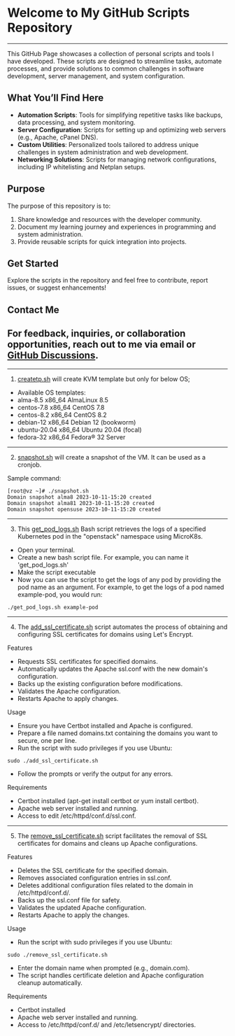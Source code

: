 # Welcome to My GitHub Scripts Repository
---
This GitHub Page showcases a collection of personal scripts and tools I have developed. These scripts are designed to streamline tasks, automate processes, and provide solutions to common challenges in software development, server management, and system configuration.

## What You’ll Find Here
- **Automation Scripts**: Tools for simplifying repetitive tasks like backups, data processing, and system monitoring.
- **Server Configuration**: Scripts for setting up and optimizing web servers (e.g., Apache, cPanel DNS).
- **Custom Utilities**: Personalized tools tailored to address unique challenges in system administration and web development.
- **Networking Solutions**: Scripts for managing network configurations, including IP whitelisting and Netplan setups.

## Purpose
The purpose of this repository is to:
1. Share knowledge and resources with the developer community.
2. Document my learning journey and experiences in programming and system administration.
3. Provide reusable scripts for quick integration into projects.

## Get Started
Explore the scripts in the repository and feel free to contribute, report issues, or suggest enhancements!

## Contact Me
For feedback, inquiries, or collaboration opportunities, reach out to me via email or [GitHub Discussions](#).
---
---
<!-- TOC -->
1. [createtp.sh](createtp.sh) will create KVM template but only for below OS;
* Available OS templates:
* alma-8.5                 x86_64     AlmaLinux 8.5
* centos-7.8               x86_64     CentOS 7.8
* centos-8.2               x86_64     CentOS 8.2
* debian-12                x86_64     Debian 12 (bookworm)
* ubuntu-20.04             x86_64     Ubuntu 20.04 (focal)
* fedora-32                x86_64     Fedora® 32 Server


<!-- TOC -->
---
2. [snapshot.sh](snapshot.sh) will create a snapshot of the VM. It can be used as a cronjob.

Sample command:
```shell
[root@vz ~]# ./snapshot.sh
Domain snapshot alma8 2023-10-11-15:20 created
Domain snapshot alma81 2023-10-11-15:20 created
Domain snapshot opensuse 2023-10-11-15:20 created
```
<!-- TOC -->
---
3. This [get_pod_logs.sh](get_pod_logs.sh) Bash script retrieves the logs of a specified Kubernetes pod in the "openstack" namespace using MicroK8s.

* Open your terminal.
* Create a new bash script file. For example, you can name it 'get_pod_logs.sh'
* Make the script executable
* Now you can use the script to get the logs of any pod by providing the pod name as an argument. For example, to get the logs of a pod named example-pod, you would run:
```shell
./get_pod_logs.sh example-pod
```

<!-- TOC -->
---
4. The [add_ssl_certificate.sh](add_ssl_certificate.sh) script automates the process of obtaining and configuring SSL certificates for domains using Let's Encrypt.

Features
* Requests SSL certificates for specified domains.
* Automatically updates the Apache ssl.conf with the new domain's configuration.
* Backs up the existing configuration before modifications.
* Validates the Apache configuration.
* Restarts Apache to apply changes.

Usage
* Ensure you have Certbot installed and Apache is configured.
* Prepare a file named domains.txt containing the domains you want to secure, one per line.
* Run the script with sudo privileges if you use Ubuntu:
```shell
sudo ./add_ssl_certificate.sh
```
* Follow the prompts or verify the output for any errors.

Requirements
* Certbot installed (apt-get install certbot or yum install certbot).
* Apache web server installed and running.
* Access to edit /etc/httpd/conf.d/ssl.conf.

<!-- TOC -->
---
5. The [remove_ssl_certificate.sh](remove_ssl_certificate.sh) script facilitates the removal of SSL certificates for domains and cleans up Apache configurations.

Features
* Deletes the SSL certificate for the specified domain.
* Removes associated configuration entries in ssl.conf.
* Deletes additional configuration files related to the domain in /etc/httpd/conf.d/.
* Backs up the ssl.conf file for safety.
* Validates the updated Apache configuration.
* Restarts Apache to apply the changes.

Usage
* Run the script with sudo privileges if you use Ubuntu:
```shell
sudo ./remove_ssl_certificate.sh

```
* Enter the domain name when prompted (e.g., domain.com).
* The script handles certificate deletion and Apache configuration cleanup automatically.


Requirements
* Certbot installed
* Apache web server installed and running.
* Access to /etc/httpd/conf.d/ and /etc/letsencrypt/ directories.


